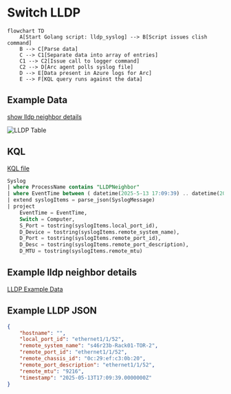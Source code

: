 # Switch LLDP

```mermaid
flowchart TD
    A[Start Golang script: lldp_syslog] --> B[Script issues clish command]
    B --> C[Parse data]
    C --> C1[Separate data into array of entries]
    C1 --> C2[Issue call to logger command]
    C2 --> D[Arc agent polls syslog file]
    D --> E[Data present in Azure logs for Arc]
    E --> F[KQL query runs against the data]
```

## Example Data

[show lldp neighbor details](./show-lldp-neighbors-detail.txt)

![LLDP Table](../../../../images/lldp-table.png)

## KQL

[KQL file](./lldp-kql-query.kql)

```sql
Syslog 
| where ProcessName contains "LLDPNeighbor"
| where EventTime between ( datetime(2025-5-13 17:09:39) .. datetime(2025-5-13 17:09:40) )
| extend syslogItems = parse_json(SyslogMessage)
| project 
    EventTime = EventTime,
    Switch = Computer,
    S_Port = tostring(syslogItems.local_port_id),
    D_Device = tostring(syslogItems.remote_system_name),
    D_Port = tostring(syslogItems.remote_port_id),
    D_Desc = tostring(syslogItems.remote_port_description),
    D_MTU = tostring(syslogItems.remote_mtu)
```

## Example lldp neighbor details

[LLDP Example Data](./show-lldp-neighbors-detail.txt)

## Example LLDP JSON

```JSON
{
    "hostname": "",
    "local_port_id": "ethernet1/1/52",
    "remote_system_name": "s46r23b-Rack01-TOR-2",
    "remote_port_id": "ethernet1/1/52",
    "remote_chassis_id": "0c:29:ef:c3:0b:20",
    "remote_port_description": "ethernet1/1/52",
    "remote_mtu": "9216",
    "timestamp": "2025-05-13T17:09:39.0000000Z"
}
```
